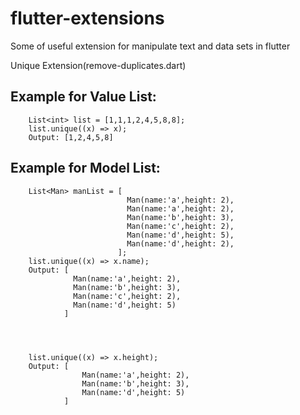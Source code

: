 # flutter-extensions
Some of useful extension for manipulate text and data sets in flutter

Unique Extension(remove-duplicates.dart)
## Example for Value List:  

        List<int> list = [1,1,1,2,4,5,8,8];
        list.unique((x) => x);
        Output: [1,2,4,5,8]
        
## Example for Model List: 
        
        List<Man> manList = [
                              Man(name:'a',height: 2),
                              Man(name:'a',height: 2),
                              Man(name:'b',height: 3),
                              Man(name:'c',height: 2),
                              Man(name:'d',height: 5),
                              Man(name:'d',height: 2),
                            ];
        list.unique((x) => x.name);
        Output: [
                  Man(name:'a',height: 2),
                  Man(name:'b',height: 3),
                  Man(name:'c',height: 2),
                  Man(name:'d',height: 5)
                ]
                
                
                

        list.unique((x) => x.height);
        Output: [
                    Man(name:'a',height: 2),
                    Man(name:'b',height: 3),
                    Man(name:'d',height: 5)
                ]
